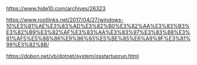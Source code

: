 

https://www.hide10.com/archives/26323

https://www.rootlinks.net/2017/04/27/windows-10%E3%81%AE%E3%83%AD%E3%82%B0%E3%82%AA%E3%83%B3%E3%82%B9%E3%82%AF%E3%83%AA%E3%83%97%E3%83%88%E3%81%AF5%E5%88%86%E9%96%93%E5%BE%85%E6%A9%9F%E3%81%99%E3%82%8B/

https://dobon.net/vb/dotnet/system/osstartuprun.html